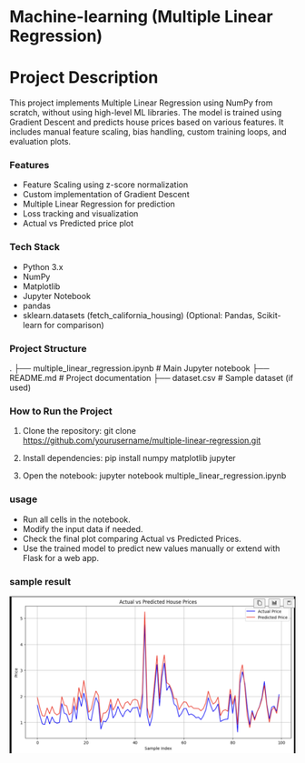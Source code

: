 # Machine-learning (Multiple Linear Regression)
# Project Description
This project implements Multiple Linear Regression using NumPy from scratch, without using high-level ML libraries. The model is trained using Gradient Descent and predicts house prices based on various features. It includes manual feature scaling, bias handling, custom training loops, and evaluation plots.
### Features
- Feature Scaling using z-score normalization
- Custom implementation of Gradient Descent
- Multiple Linear Regression for prediction
- Loss tracking and visualization
- Actual vs Predicted price plot

### Tech Stack
- Python 3.x
- NumPy
- Matplotlib
- Jupyter Notebook
- pandas
- sklearn.datasets (fetch_california_housing)
(Optional: Pandas, Scikit-learn for comparison)

### Project Structure
.
├── multiple_linear_regression.ipynb  # Main Jupyter notebook
├── README.md                         # Project documentation
├── dataset.csv                       # Sample dataset (if used)

### How to Run the Project

1. Clone the repository:
   git clone https://github.com/yourusername/multiple-linear-regression.git

2. Install dependencies:
   pip install numpy matplotlib jupyter

3. Open the notebook:
   jupyter notebook multiple_linear_regression.ipynb

### usage

- Run all cells in the notebook.
- Modify the input data if needed.
- Check the final plot comparing Actual vs Predicted Prices.
- Use the trained model to predict new values manually or extend with Flask for a web app.

### sample result 

![Actual VS Predicted prices](graph.png)






